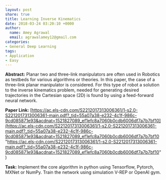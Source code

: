 ```yaml
---
layout: post
share: true
title: Learning Inverse Kinematics
date: 2018-03-24 03:20:10 +0000
author:
  name: Amey Agrawal
  email: agrawalamey12@gmail.com
categories:
- General Deep Learning
tags:
- Application
- Easy
---
```

**Abstract:** Planar two and three-link manipulators are often used in Robotics as testbeds for various algorithms or theories. In this paper, the case of a three-link planar manipulator is considered. For this type of robot a solution to the inverse kinematics problem, needed for generating desired trajectories in the Cartesian space (2D) is found by using a feed-forward neural network.

**Paper Link:** [https://ac.els-cdn.com/S2212017313006361/1-s2.0-S2212017313006361-main.pdf?_tid=55a07a38-e232-4c1f-986c-9cd085871e93&acdnat=1521827089_ef1efc8a7060b0cdb6006df7a7b7bf10](https://ac.els-cdn.com/S2212017313006361/1-s2.0-S2212017313006361-main.pdf?_tid=55a07a38-e232-4c1f-986c-9cd085871e93&acdnat=1521827089_ef1efc8a7060b0cdb6006df7a7b7bf10 "https://ac.els-cdn.com/S2212017313006361/1-s2.0-S2212017313006361-main.pdf?_tid=55a07a38-e232-4c1f-986c-9cd085871e93&acdnat=1521827089_ef1efc8a7060b0cdb6006df7a7b7bf10")

**Task:** Implement the core algorithm in python using Tensorflow, Pytorch, MXNet or NumPy. Train the network using simulation V-REP or OpenAI gym.